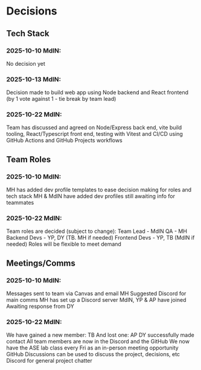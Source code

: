 # Decisions

## Tech Stack
### 2025-10-10 MdlN: 
  No decision yet
### 2025-10-13 MdlN:
  Decision made to build web app using Node backend and React frontend (by 1 vote against 1 - tie break by team lead)
### 2025-10-22 MdlN:
  Team has discussed and agreed on Node/Express back end, vite build tooling, React/Typescript front end, testing with Vitest and CI/CD using GitHub Actions and GitHub Projects workflows

## Team Roles
### 2025-10-10 MdlN: 
  MH has added dev profile templates to ease decision making for roles and tech stack
  MH & MdlN have added dev profiles
  still awaiting info for teammates
### 2025-10-22 MdlN:
  Team roles are decided (subject to change):
    Team Lead - MdlN
    QA - MH
    Backend Devs - YP, DY (TB. MH if needed)
    Frontend Devs - YP, TB (MdlN if needed)
  Roles will be flexible to meet demand

## Meetings/Comms
### 2025-10-10 MdlN: 
  Messages sent to team via Canvas and email
  MH Suggested Discord for main comms
  MH has set up a Discord server
  MdlN, YP & AP have joined
  Awaiting response from DY
### 2025-10-22 MdlN:
  We have gained a new member: TB
  And lost one: AP
  DY successfully made contact
  All team members are now in the Discord and the GitHub
  We now have the ASE lab class every Fri as an in-person meeting opportunity
  GitHub Discussions can be used to discuss the project, decisions, etc
  Discord for general project chatter
  
